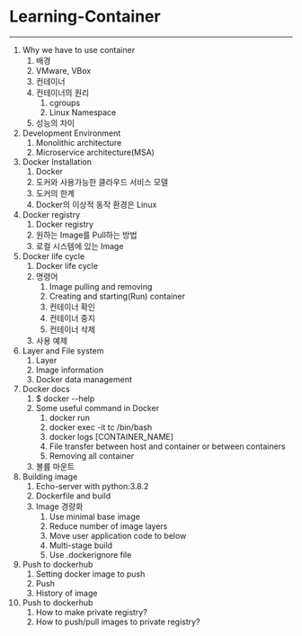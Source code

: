 # Learning-Container
---
1. Why we have to use container
    1. 배경
    2. VMware, VBox
    3. 컨테이너
    4. 컨테이너의 원리
        1. cgroups
        2. Linux Namespace
    5. 성능의 차이
2. Development Environment
    1. Monolithic architecture
    2. Microservice architecture(MSA)
3. Docker Installation
    1. Docker
    2. 도커와 사용가능한 클라우드 서비스 모델
    3. 도커의 한계
    4. Docker의 이상적 동작 환경은 Linux
4. Docker registry
    1. Docker registry
    2. 원하는 Image를 Pull하는 방법
    3. 로컬 시스템에 있는 Image
5. Docker life cycle
    1. Docker life cycle
    2. 명령어
        1. Image pulling and removing
        2. Creating and starting(Run) container
        3. 컨테이너 확인
        4. 컨테이너 중지
        5. 컨테이너 삭제
    3. 사용 예제
6. Layer and File system
    1. Layer
    2. Image information
    3. Docker data management
7. Docker docs
    1. $ docker --help
    2. Some useful command in Docker
        1. docker run
        2. docker exec -it tc /bin/bash
        3. docker logs \[CONTAINER_NAME\]
        4. File transfer between host and container or between containers
        5. Removing all container
    3. 볼륨 마운트
8. Building image
    1. Echo-server with python:3.8.2
    2. Dockerfile and build
    3. Image 경량화
        1. Use minimal base image
        2. Reduce number of image layers
        3. Move user application code to below
        4. Multi-stage build
        5. Use .dockerignore file
9. Push to dockerhub
    1. Setting docker image to push
    2. Push
    3. History of image
10. Push to dockerhub
    1. How to make private registry?
    2. How to push/pull images to private registry?
